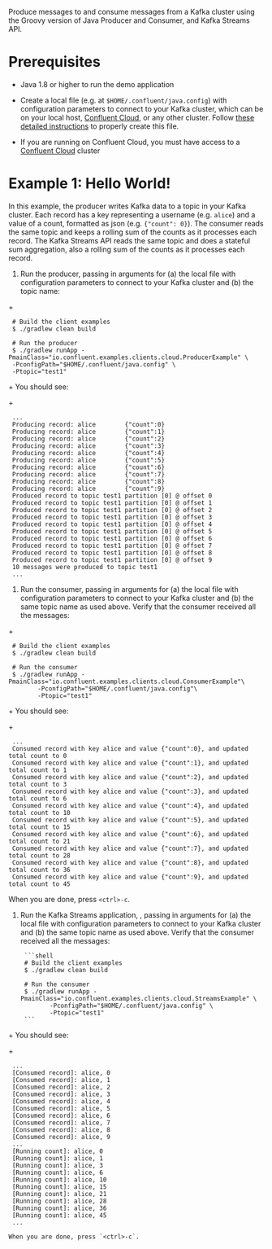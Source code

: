 Produce messages to and consume messages from a Kafka cluster using the
Groovy version of Java Producer and Consumer, and Kafka Streams API.

Prerequisites
=============

-   Java 1.8 or higher to run the demo application

-   Create a local file (e.g. at `$HOME/.confluent/java.config`) with
    configuration parameters to connect to your Kafka cluster, which can
    be on your local host, [Confluent
    Cloud](https://www.confluent.io/confluent-cloud/?utm_source=github&utm_medium=demo&utm_campaign=ch.examples_type.community_content.clients-ccloud),
    or any other cluster. Follow [these detailed
    instructions](https://github.com/confluentinc/configuration-templates/tree/master/README.md)
    to properly create this file.

-   If you are running on Confluent Cloud, you must have access to a
    [Confluent
    Cloud](https://www.confluent.io/confluent-cloud/?utm_source=github&utm_medium=demo&utm_campaign=ch.examples_type.community_content.clients-ccloud)
    cluster

Example 1: Hello World!
=======================

In this example, the producer writes Kafka data to a topic in your Kafka
cluster. Each record has a key representing a username (e.g. `alice`)
and a value of a count, formatted as json (e.g. `{"count": 0}`). The
consumer reads the same topic and keeps a rolling sum of the counts as
it processes each record. The Kafka Streams API reads the same topic and
does a stateful sum aggregation, also a rolling sum of the counts as it
processes each record.

1.  Run the producer, passing in arguments for (a) the local file with
    configuration parameters to connect to your Kafka cluster and (b)
    the topic name:

\+

     # Build the client examples
     $ ./gradlew clean build

     # Run the producer
     $ ./gradlew runApp -PmainClass="io.confluent.examples.clients.cloud.ProducerExample" \
     -PconfigPath="$HOME/.confluent/java.config" \
     -Ptopic="test1"

\+ You should see:

\+

     ...
     Producing record: alice        {"count":0}
     Producing record: alice        {"count":1}
     Producing record: alice        {"count":2}
     Producing record: alice        {"count":3}
     Producing record: alice        {"count":4}
     Producing record: alice        {"count":5}
     Producing record: alice        {"count":6}
     Producing record: alice        {"count":7}
     Producing record: alice        {"count":8}
     Producing record: alice        {"count":9}
     Produced record to topic test1 partition [0] @ offset 0
     Produced record to topic test1 partition [0] @ offset 1
     Produced record to topic test1 partition [0] @ offset 2
     Produced record to topic test1 partition [0] @ offset 3
     Produced record to topic test1 partition [0] @ offset 4
     Produced record to topic test1 partition [0] @ offset 5
     Produced record to topic test1 partition [0] @ offset 6
     Produced record to topic test1 partition [0] @ offset 7
     Produced record to topic test1 partition [0] @ offset 8
     Produced record to topic test1 partition [0] @ offset 9
     10 messages were produced to topic test1
     ...

1.  Run the consumer, passing in arguments for (a) the local file with
    configuration parameters to connect to your Kafka cluster and (b)
    the same topic name as used above. Verify that the consumer received
    all the messages:

\+

     # Build the client examples
     $ ./gradlew clean build

     # Run the consumer
     $ ./gradlew runApp -PmainClass="io.confluent.examples.clients.cloud.ConsumerExample"\
            -PconfigPath="$HOME/.confluent/java.config"\
            -Ptopic="test1"

\+ You should see:

\+

     ...
     Consumed record with key alice and value {"count":0}, and updated total count to 0
     Consumed record with key alice and value {"count":1}, and updated total count to 1
     Consumed record with key alice and value {"count":2}, and updated total count to 3
     Consumed record with key alice and value {"count":3}, and updated total count to 6
     Consumed record with key alice and value {"count":4}, and updated total count to 10
     Consumed record with key alice and value {"count":5}, and updated total count to 15
     Consumed record with key alice and value {"count":6}, and updated total count to 21
     Consumed record with key alice and value {"count":7}, and updated total count to 28
     Consumed record with key alice and value {"count":8}, and updated total count to 36
     Consumed record with key alice and value {"count":9}, and updated total count to 45

When you are done, press `<ctrl>-c`.

1.  Run the Kafka Streams application, , passing in arguments for (a)
    the local file with configuration parameters to connect to your
    Kafka cluster and (b) the same topic name as used above. Verify that
    the consumer received all the messages:

         ```shell
         # Build the client examples
         $ ./gradlew clean build

         # Run the consumer
         $ ./gradlew runApp -PmainClass="io.confluent.examples.clients.cloud.StreamsExample" \
                -PconfigPath="$HOME/.confluent/java.config" \
                -Ptopic="test1"
         ```

\+ You should see:

\+

     ...
     [Consumed record]: alice, 0
     [Consumed record]: alice, 1
     [Consumed record]: alice, 2
     [Consumed record]: alice, 3
     [Consumed record]: alice, 4
     [Consumed record]: alice, 5
     [Consumed record]: alice, 6
     [Consumed record]: alice, 7
     [Consumed record]: alice, 8
     [Consumed record]: alice, 9
     ...
     [Running count]: alice, 0
     [Running count]: alice, 1
     [Running count]: alice, 3
     [Running count]: alice, 6
     [Running count]: alice, 10
     [Running count]: alice, 15
     [Running count]: alice, 21
     [Running count]: alice, 28
     [Running count]: alice, 36
     [Running count]: alice, 45
     ...

    When you are done, press `<ctrl>-c`.

